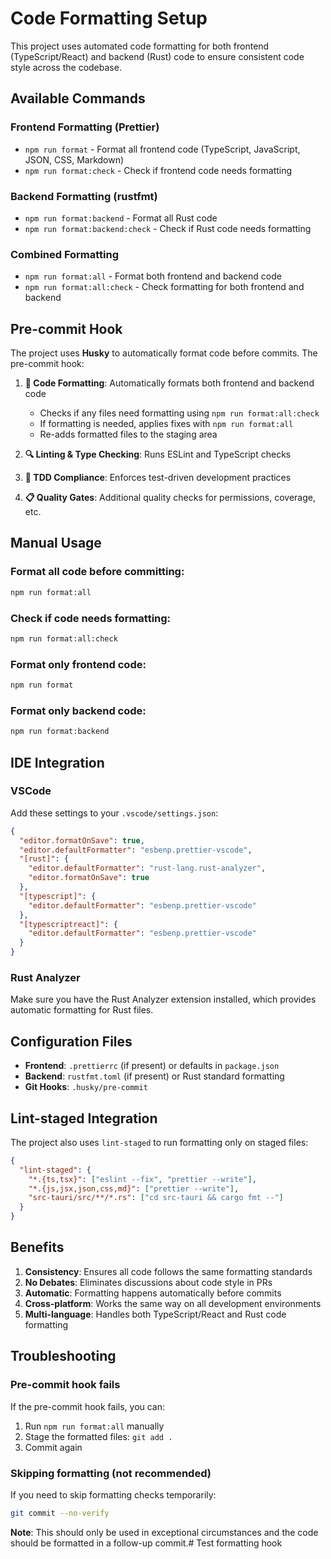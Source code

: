 # Code Formatting Setup

This project uses automated code formatting for both frontend (TypeScript/React) and backend (Rust) code to ensure consistent code style across the codebase.

## Available Commands

### Frontend Formatting (Prettier)
- `npm run format` - Format all frontend code (TypeScript, JavaScript, JSON, CSS, Markdown)
- `npm run format:check` - Check if frontend code needs formatting

### Backend Formatting (rustfmt)
- `npm run format:backend` - Format all Rust code
- `npm run format:backend:check` - Check if Rust code needs formatting

### Combined Formatting
- `npm run format:all` - Format both frontend and backend code
- `npm run format:all:check` - Check formatting for both frontend and backend

## Pre-commit Hook

The project uses **Husky** to automatically format code before commits. The pre-commit hook:

1. **🎨 Code Formatting**: Automatically formats both frontend and backend code
   - Checks if any files need formatting using `npm run format:all:check`
   - If formatting is needed, applies fixes with `npm run format:all`
   - Re-adds formatted files to the staging area
   
2. **🔍 Linting & Type Checking**: Runs ESLint and TypeScript checks
3. **🧪 TDD Compliance**: Enforces test-driven development practices
4. **📋 Quality Gates**: Additional quality checks for permissions, coverage, etc.

## Manual Usage

### Format all code before committing:
```bash
npm run format:all
```

### Check if code needs formatting:
```bash
npm run format:all:check
```

### Format only frontend code:
```bash
npm run format
```

### Format only backend code:
```bash
npm run format:backend
```

## IDE Integration

### VSCode
Add these settings to your `.vscode/settings.json`:

```json
{
  "editor.formatOnSave": true,
  "editor.defaultFormatter": "esbenp.prettier-vscode",
  "[rust]": {
    "editor.defaultFormatter": "rust-lang.rust-analyzer",
    "editor.formatOnSave": true
  },
  "[typescript]": {
    "editor.defaultFormatter": "esbenp.prettier-vscode"
  },
  "[typescriptreact]": {
    "editor.defaultFormatter": "esbenp.prettier-vscode"
  }
}
```

### Rust Analyzer
Make sure you have the Rust Analyzer extension installed, which provides automatic formatting for Rust files.

## Configuration Files

- **Frontend**: `.prettierrc` (if present) or defaults in `package.json`
- **Backend**: `rustfmt.toml` (if present) or Rust standard formatting
- **Git Hooks**: `.husky/pre-commit`

## Lint-staged Integration

The project also uses `lint-staged` to run formatting only on staged files:

```json
{
  "lint-staged": {
    "*.{ts,tsx}": ["eslint --fix", "prettier --write"],
    "*.{js,jsx,json,css,md}": ["prettier --write"],
    "src-tauri/src/**/*.rs": ["cd src-tauri && cargo fmt --"]
  }
}
```

## Benefits

1. **Consistency**: Ensures all code follows the same formatting standards
2. **No Debates**: Eliminates discussions about code style in PRs
3. **Automatic**: Formatting happens automatically before commits
4. **Cross-platform**: Works the same way on all development environments
5. **Multi-language**: Handles both TypeScript/React and Rust code formatting

## Troubleshooting

### Pre-commit hook fails
If the pre-commit hook fails, you can:
1. Run `npm run format:all` manually
2. Stage the formatted files: `git add .`
3. Commit again

### Skipping formatting (not recommended)
If you need to skip formatting checks temporarily:
```bash
git commit --no-verify
```

**Note**: This should only be used in exceptional circumstances and the code should be formatted in a follow-up commit.# Test formatting hook
